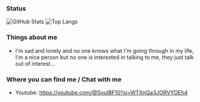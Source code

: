 ### Status
![GitHub Stats](https://github-readme-stats.vercel.app/api?username=glauberb0802&theme=radical&PAT_1)
![Top Langs](https://github-readme-stats.vercel.app/api/top-langs/?username=glauberb0802&layout=compact&theme=radical&PAT_1)

### Things about me
- I'm sad and lonely and no one knows what I'm going through in my life, I'm a nice person but no one is interested in talking to me, they just talk out of interest...

### Where you can find me / Chat with me
- Youtube: https://youtube.com/@SoulBF10?si=WTXnQa3JORVYDEh4
